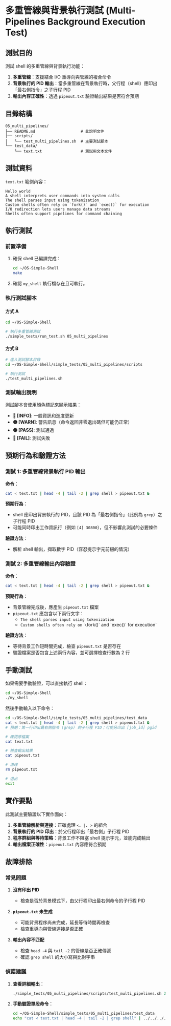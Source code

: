 # 多重管線與背景執行測試 (Multi-Pipelines Background Execution Test)
## 測試目的
測試 shell 的多重管線與背景執行功能：

1. **多重管線**：支援結合 I/O 重導向與管線的複合命令
2. **背景執行的 PID 輸出**：當多重管線在背景執行時，父行程（shell）應印出「最右側指令」之子行程 PID
3. **輸出內容正確性**：透過 `pipeout.txt` 驗證輸出結果是否符合預期

## 目錄結構
```
05_multi_pipelines/
├── README.md                    # 此說明文件
├── scripts/
│   └── test_multi_pipelines.sh  # 主要測試腳本
└── test_data/
    └── text.txt                 # 測試用文本文件
```

## 測試資料

`text.txt` 範例內容：

```
Hello world
A shell interprets user commands into system calls
The shell parses input using tokenization
Custom shells often rely on `fork()` and `exec()` for execution
I/O redirection lets users manage data streams
Shells often support pipelines for command chaining
```

## 執行測試

### 前置準備

1. 確保 shell 已編譯完成：
   ```bash
   cd ~/OS-Simple-Shell
   make
   ```

2. 確認 `my_shell` 執行檔存在且可執行。

### 執行測試腳本

#### 方式 A

```bash
cd ~/OS-Simple-Shell

# 執行多重管線測試
./simple_tests/run_test.sh 05_multi_pipelines
```

#### 方式 B

```bash
# 進入測試腳本目錄
cd ~/OS-Simple-Shell/simple_tests/05_multi_pipelines/scripts

# 執行測試
./test_multi_pipelines.sh
```

### 測試輸出說明

測試腳本會使用顏色標記來顯示結果：

- **🔵 [INFO]**: 一般資訊和進度更新
- **🟡 [WARN]**: 警告訊息（命令返回非零退出碼但可能仍正常）
- **🟢 [PASS]**: 測試通過
- **🔴 [FAIL]**: 測試失敗

## 預期行為和驗證方法

### 測試 1: 多重管線背景執行 PID 輸出

**命令**：

```bash
cat < text.txt | head -4 | tail -2 | grep shell > pipeout.txt &
```

**預期行為**：
- shell 應印出背景執行的 PID，且該 PID 為「最右側指令」（此例為 `grep`）之子行程 PID
- 可能同時印出工作資訊行（例如 `[4] 30800`），但不影響此測試的必要條件

**驗證方法**：
- 解析 shell 輸出，擷取數字 PID（容忍提示字元前綴的情況）

### 測試 2: 多重管線輸出內容驗證

**命令**：

```bash
cat < text.txt | head -4 | tail -2 | grep shell > pipeout.txt &
```

**預期行為**：
- 背景管線完成後，應產生 `pipeout.txt` 檔案
- `pipeout.txt` 應包含以下兩行文字：
  - `The shell parses input using tokenization`
  - `Custom shells often rely on \`fork()\` and \`exec()\` for execution`

**驗證方法**：
- 等待背景工作短時間完成，檢查 `pipeout.txt` 是否存在
- 驗證檔案是否包含上述兩行內容，並可選擇檢查行數為 2 行

## 手動測試

如果需要手動驗證，可以直接執行 shell：

```bash
cd ~/OS-Simple-Shell
./my_shell
```

然後手動輸入以下命令：

```bash
cd ~/OS-Simple-Shell/simple_tests/05_multi_pipelines/test_data
cat < text.txt | head -4 | tail -2 | grep shell > pipeout.txt &
# 預期：第一行印出最右側指令 (grep) 的子行程 PID；可能另印出 [job_id] pgid

# 確認原檔案
cat text.txt

# 檢查輸出結果
cat pipeout.txt

# 清理
rm pipeout.txt

# 退出
exit
```

## 實作要點

此測試主要驗證以下實作面向：

1. **多重管線解析與連接**：正確處理 `<`、`|`、`>` 的組合
2. **背景執行的 PID 印出**：於父行程印出「最右側」子行程 PID
3. **程序群組與等待策略**：背景工作不阻塞 shell 提示字元，並能完成輸出
4. **輸出檔案正確性**：`pipeout.txt` 內容應符合預期

## 故障排除

### 常見問題

1. **沒有印出 PID**  
   - 檢查是否於背景模式下，由父行程印出最右側命令的子行程 PID

2. **`pipeout.txt` 未生成**  
   - 可能背景程序尚未完成，延長等待時間再檢查
   - 檢查重導向與管線連接是否正確

3. **輸出內容不匹配**  
   - 檢查 `head -4` 與 `tail -2` 的管線是否正確傳遞
   - 確認 `grep shell` 的大小寫與比對字串

### 偵錯建議

1. **查看詳細輸出**：
   ```bash
   ./simple_tests/05_multi_pipelines/scripts/test_multi_pipelines.sh 2>&1 | tee ~/OS-Simple-Shell/multi_pipelines_test_log.txt
   ```

2. **手動驗證單段命令**：
   ```bash
   cd ~/OS-Simple-Shell/simple_tests/05_multi_pipelines/test_data
   echo "cat < text.txt | head -4 | tail -2 | grep shell" | ../../../../my_shell
   ```
